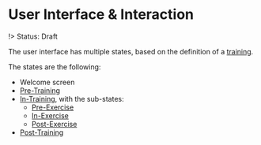 # User Interface & Interaction
!> Status: Draft

The user interface has multiple states, based on the definition of a [training](../../introduction/training-definition.md).

The states are the following:

- Welcome screen
- [Pre-Training](pre-training.md)
- [In-Training](in-training.md), with the sub-states:
    - [Pre-Exercise](pre-exercise.md)
    - [In-Exercise](in-exercise.md)
    - [Post-Exercise](post-exercise.md)
- [Post-Training](post-training.md)